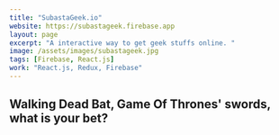 ```yaml
---
title: "SubastaGeek.io"
website: https://subastageek.firebase.app
layout: page
excerpt: "A interactive way to get geek stuffs online. "
image: /assets/images/subastageek.jpg
tags: [Firebase, React.js]
work: "React.js, Redux, Firebase"
---
```


## Walking Dead Bat, Game Of Thrones' swords, what is your bet? ##